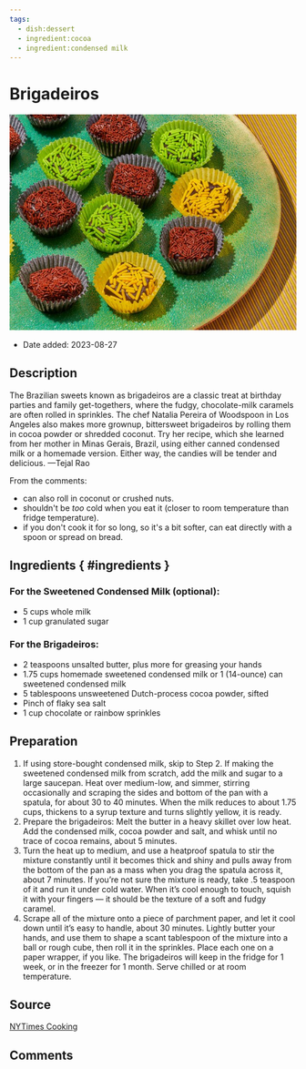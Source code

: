 ```yaml
---
tags:
  - dish:dessert
  - ingredient:cocoa
  - ingredient:condensed milk
---
```

# Brigadeiros

![Recipe picture](../images/brigadeiros-0.png)

- Date added: 2023-08-27

## Description

The Brazilian sweets known as brigadeiros are a classic treat at birthday parties and family get-togethers, where the fudgy, chocolate-milk caramels are often rolled in sprinkles. The chef Natalia Pereira of Woodspoon in Los Angeles also makes more grownup, bittersweet brigadeiros by rolling them in cocoa powder or shredded coconut. Try her recipe, which she learned from her mother in Minas Gerais, Brazil, using either canned condensed milk or a homemade version. Either way, the candies will be tender and delicious. —Tejal Rao

From the comments: 

- can also roll in coconut or crushed nuts.
- shouldn't be *too* cold when you eat it (closer to room temperature than fridge temperature).
- if you don't cook it for so long, so it's a bit softer, can eat directly with a spoon or spread on bread.

## Ingredients { #ingredients }

### For the Sweetened Condensed Milk (optional):

- 5 cups whole milk
- 1 cup granulated sugar

### For the Brigadeiros:

- 2 teaspoons unsalted butter, plus more for greasing your hands
- 1.75 cups homemade sweetened condensed milk or 1 (14-ounce) can sweetened condensed milk
- 5 tablespoons unsweetened Dutch-process cocoa powder, sifted
- Pinch of flaky sea salt
- 1 cup chocolate or rainbow sprinkles

## Preparation

1. If using store-bought condensed milk, skip to Step 2. If making the sweetened condensed milk from scratch, add the milk and sugar to a large saucepan. Heat over medium-low, and simmer, stirring occasionally and scraping the sides and bottom of the pan with a spatula, for about 30 to 40 minutes. When the milk reduces to about 1.75 cups, thickens to a syrup texture and turns slightly yellow, it is ready.
2. Prepare the brigadeiros: Melt the butter in a heavy skillet over low heat. Add the condensed milk, cocoa powder and salt, and whisk until no trace of cocoa remains, about 5 minutes.
3. Turn the heat up to medium, and use a heatproof spatula to stir the mixture constantly until it becomes thick and shiny and pulls away from the bottom of the pan as a mass when you drag the spatula across it, about 7 minutes. If you’re not sure the mixture is ready, take .5 teaspoon of it and run it under cold water. When it’s cool enough to touch, squish it with your fingers — it should be the texture of a soft and fudgy caramel.
4. Scrape all of the mixture onto a piece of parchment paper, and let it cool down until it’s easy to handle, about 30 minutes. Lightly butter your hands, and use them to shape a scant tablespoon of the mixture into a ball or rough cube, then roll it in the sprinkles. Place each one on a paper wrapper, if you like. The brigadeiros will keep in the fridge for 1 week, or in the freezer for 1 month. Serve chilled or at room temperature.

## Source

[NYTimes Cooking](https://cooking.nytimes.com/recipes/1021918-brigadeiros)

## Comments
